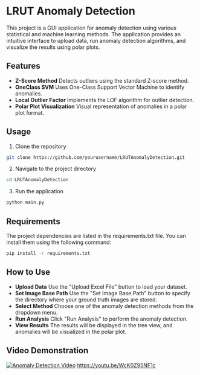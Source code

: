 # LRUT Anomaly Detection

This project is a GUI application for anomaly detection using various statistical and machine learning methods. The application provides an intuitive interface to upload data, run anomaly detection algorithms, and visualize the results using polar plots.

## Features

- **Z-Score Method** Detects outliers using the standard Z-score method.
- **OneClass SVM** Uses One-Class Support Vector Machine to identify anomalies.
- **Local Outlier Factor** Implements the LOF algorithm for outlier detection.
- **Polar Plot Visualization** Visual representation of anomalies in a polar plot format.

## Usage
1. Clone the repository

```bash
git clone https://github.com/yourusername/LRUTAnomalyDetection.git
```

2. Navigate to the project directory

```bash
cd LRUTAnomalyDetection
```

3. Run the application

```bash
python main.py
```
## Requirements
The project dependencies are listed in the requirements.txt file. You can install them using  the following command:

```bash
pip install -r requirements.txt
```

## How to Use
- **Upload Data** Use the "Upload Excel File" button to load your dataset.
- **Set Image Base Path** Use the "Set Image Base Path" button to specify the directory where your ground truth images are stored.
- **Select Method** Choose one of the anomaly detection methods from the dropdown menu.
- **Run Analysis** Click "Run Analysis" to perform the anomaly detection.
- **View Results** The results will be displayed in the tree view, and anomalies will be visualized in the polar plot.

## Video Demonstration
[![Anomaly Detection Video](https://img.youtube.com/vi/WcK0Z95NF1c/0.jpg)](https://www.youtube.com/watch?v=WcK0Z95NF1c)
https://youtu.be/WcK0Z95NF1c
